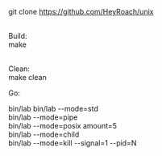 git clone https://github.com/HeyRoach/unix<br><br>

Build:<br>
 make<br><br>

Clean:<br>
  make clean<br>

Go: <br>

bin/lab 
bin/lab --mode=std<br>
bin/lab --mode=pipe<br>
bin/lab --mode=posix amount=5<br>
bin/lab --mode=child<br>
bin/lab --mode=kill --signal=1 --pid=N<br><br>
